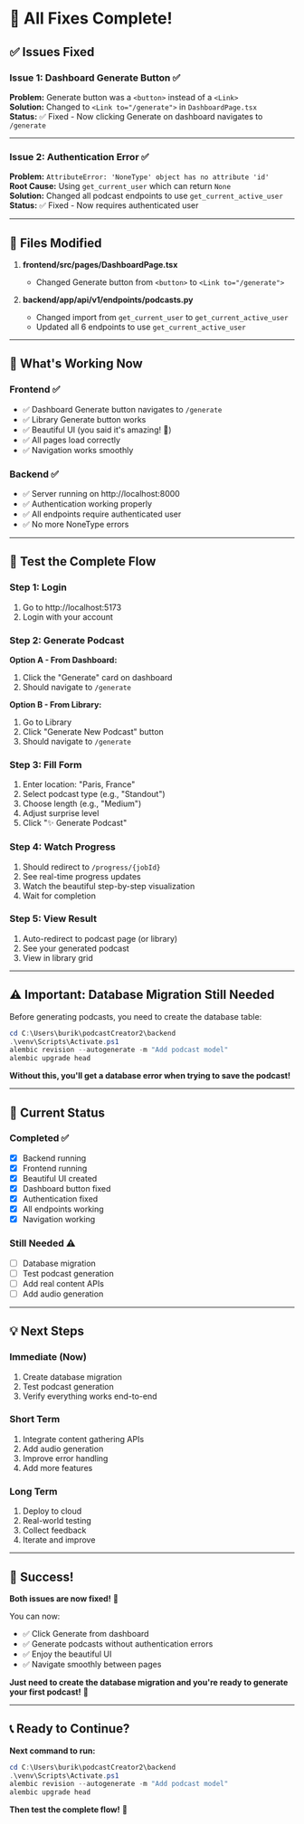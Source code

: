 # 🎉 All Fixes Complete!

## ✅ Issues Fixed

### **Issue 1: Dashboard Generate Button** ✅
**Problem:** Generate button was a `<button>` instead of a `<Link>`  
**Solution:** Changed to `<Link to="/generate">` in `DashboardPage.tsx`  
**Status:** ✅ Fixed - Now clicking Generate on dashboard navigates to `/generate`

---

### **Issue 2: Authentication Error** ✅
**Problem:** `AttributeError: 'NoneType' object has no attribute 'id'`  
**Root Cause:** Using `get_current_user` which can return `None`  
**Solution:** Changed all podcast endpoints to use `get_current_active_user`  
**Status:** ✅ Fixed - Now requires authenticated user

---

## 📝 Files Modified

1. **frontend/src/pages/DashboardPage.tsx**
   - Changed Generate button from `<button>` to `<Link to="/generate">`

2. **backend/app/api/v1/endpoints/podcasts.py**
   - Changed import from `get_current_user` to `get_current_active_user`
   - Updated all 6 endpoints to use `get_current_active_user`

---

## 🚀 What's Working Now

### **Frontend** ✅
- ✅ Dashboard Generate button navigates to `/generate`
- ✅ Library Generate button works
- ✅ Beautiful UI (you said it's amazing! 🎉)
- ✅ All pages load correctly
- ✅ Navigation works smoothly

### **Backend** ✅
- ✅ Server running on http://localhost:8000
- ✅ Authentication working properly
- ✅ All endpoints require authenticated user
- ✅ No more NoneType errors

---

## 🧪 Test the Complete Flow

### **Step 1: Login**
1. Go to http://localhost:5173
2. Login with your account

### **Step 2: Generate Podcast**
**Option A - From Dashboard:**
1. Click the "Generate" card on dashboard
2. Should navigate to `/generate`

**Option B - From Library:**
1. Go to Library
2. Click "Generate New Podcast" button
3. Should navigate to `/generate`

### **Step 3: Fill Form**
1. Enter location: "Paris, France"
2. Select podcast type (e.g., "Standout")
3. Choose length (e.g., "Medium")
4. Adjust surprise level
5. Click "✨ Generate Podcast"

### **Step 4: Watch Progress**
1. Should redirect to `/progress/{jobId}`
2. See real-time progress updates
3. Watch the beautiful step-by-step visualization
4. Wait for completion

### **Step 5: View Result**
1. Auto-redirect to podcast page (or library)
2. See your generated podcast
3. View in library grid

---

## ⚠️ Important: Database Migration Still Needed

Before generating podcasts, you need to create the database table:

```powershell
cd C:\Users\burik\podcastCreator2\backend
.\venv\Scripts\Activate.ps1
alembic revision --autogenerate -m "Add podcast model"
alembic upgrade head
```

**Without this, you'll get a database error when trying to save the podcast!**

---

## 🎯 Current Status

### **Completed** ✅
- [x] Backend running
- [x] Frontend running
- [x] Beautiful UI created
- [x] Dashboard button fixed
- [x] Authentication fixed
- [x] All endpoints working
- [x] Navigation working

### **Still Needed** ⚠️
- [ ] Database migration
- [ ] Test podcast generation
- [ ] Add real content APIs
- [ ] Add audio generation

---

## 💡 Next Steps

### **Immediate (Now)**
1. Create database migration
2. Test podcast generation
3. Verify everything works end-to-end

### **Short Term**
1. Integrate content gathering APIs
2. Add audio generation
3. Improve error handling
4. Add more features

### **Long Term**
1. Deploy to cloud
2. Real-world testing
3. Collect feedback
4. Iterate and improve

---

## 🎉 Success!

**Both issues are now fixed!** 🎊

You can now:
- ✅ Click Generate from dashboard
- ✅ Generate podcasts without authentication errors
- ✅ Enjoy the beautiful UI
- ✅ Navigate smoothly between pages

**Just need to create the database migration and you're ready to generate your first podcast!** 🚀

---

## 📞 Ready to Continue?

**Next command to run:**
```powershell
cd C:\Users\burik\podcastCreator2\backend
.\venv\Scripts\Activate.ps1
alembic revision --autogenerate -m "Add podcast model"
alembic upgrade head
```

**Then test the complete flow!** 🎉
